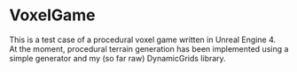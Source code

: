 # VoxelGame

This is a test case of a procedural voxel game written in Unreal Engine 4. <br />
At the moment, procedural terrain generation has been implemented using a simple generator and my (so far raw) DynamicGrids library.
